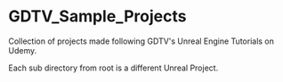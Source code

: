 # GDTV_Sample_Projects

Collection of projects made following GDTV's Unreal Engine Tutorials on Udemy.

Each sub directory from root is a different Unreal Project.
